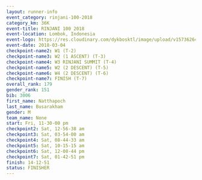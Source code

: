 ```yaml
---
layout: runner-info 
event_category: rinjani-100-2018 
category_km: 36K 
event-title: RINJANI 100 2018 
event-location: Lombok, Indonesia 
event-logo: https://res.cloudinary.com/dykbosktl/image/upload/v1573626435/Logo/Rinjani_eoufbh.png 
event-date: 2018-03-04 
checkpoint-name2: W1 (T-2) 
checkpoint-name3: W2 (1 ASCENT) (T-3) 
checkpoint-name4: W3 RINJANI SUMMIT (T-4) 
checkpoint-name5: W2 (2 DESCENT) (T-5) 
checkpoint-name6: W4 (2 DESCENT) (T-6) 
checkpoint-name7: FINISH (T-7) 
overall_rank: 179
gender_rank: 151
bib: 3006
first_name: Natthapoch
last_name: Busarakham
gender: M
team_name: None
start: Fri, 11-30-00 pm
checkpoint2: Sat, 12-56-38 am
checkpoint3: Sat, 03-54-00 am
checkpoint4: Sat, 08-44-33 am
checkpoint5: Sat, 10-15-15 am
checkpoint6: Sat, 12-08-44 pm
checkpoint7: Sat, 01-42-51 pm
finish: 14-12-51
status: FINISHER
---
```

